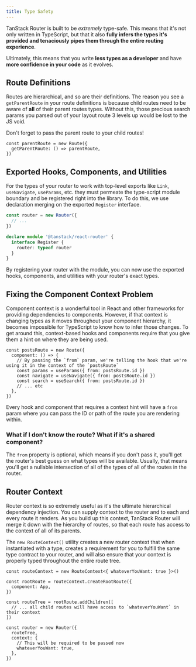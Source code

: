 ```yaml
---
title: Type Safety
---
```


TanStack Router is built to be _extremely_ type-safe. This means that it's not only written in TypeScript, but that it also **fully infers the types it's provided and tenaciously pipes them through the entire routing experience**.

Ultimately, this means that you write **less types as a developer** and have **more confidence in your code** as it evolves.

## Route Definitions

Routes are hierarchical, and so are their definitions. The reason you see a `getParentRoute` in your route definitions is because child routes need to be aware of **all** of their parent routes types. Without this, those precious search params you parsed out of your layout route 3 levels up would be lost to the JS void.

Don't forget to pass the parent route to your child routes!

```tsx
const parentRoute = new Route({
  getParentRoute: () => parentRoute,
})
```

## Exported Hooks, Components, and Utilities

For the types of your router to work with top-level exports like `Link`, `useNavigate`, `useParams`, etc. they must permeate the type-script module boundary and be registered right into the library. To do this, we use declaration merging on the exported `Register` interface.

```ts
const router = new Router({
  // ...
})

declare module '@tanstack/react-router' {
  interface Register {
    router: typeof router
  }
}
```

By registering your router with the module, you can now use the exported hooks, components, and utilities with your router's exact types.

## Fixing the Component Context Problem

Component context is a wonderful tool in React and other frameworks for providing dependencies to components. However, if that context is changing types as it moves throughout your component hierarchy, it becomes impossible for TypeScript to know how to infer those changes. To get around this, context-based hooks and components require that you give them a hint on where they are being used.

```tsx
const postsRoute = new Route({
  component: () => {
    // By passing the `from` param, we're telling the hook that we're using it in the context of the `postsRoute`
    const params = useParams({ from: postsRoute.id })
    const navigate = useNavigate({ from: postsRoute.id })
    const search = useSearch({ from: postsRoute.id })
    // ... etc
  },
})
```

Every hook and component that requires a context hint will have a `from` param where you can pass the ID or path of the route you are rendering within.

### What if I don't know the route? What if it's a shared component?

The `from` property is optional, which means if you don't pass it, you'll get the router's best guess on what types will be available. Usually, that means you'll get a nullable intersection of all of the types of all of the routes in the router.

## Router Context

Router context is so extremely useful as it's the ultimate hierarchical dependency injection. You can supply context to the router and to each and every route it renders. As you build up this context, TanStack Router will merge it down with the hierarchy of routes, so that each route has access to the context of all of its parents.

The `new RouteContext()` utility creates a new router context that when instantiated with a type, creates a requirement for you to fulfill the same type contract to your router, and will also ensure that your context is properly typed throughout the entire route tree.

```tsx
const routeContext = new RouteContext<{ whateverYouWant: true }>()

const rootRoute = routeContext.createRootRoute({
  component: App,
})

const routeTree = rootRoute.addChildren([
  // ... all child routes will have access to `whateverYouWant` in their context
])

const router = new Router({
  routeTree,
  context: {
    // This will be required to be passed now
    whateverYouWant: true,
  },
})
```
